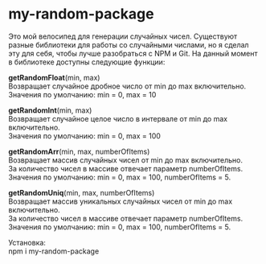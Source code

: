 # my-random-package
Это мой велосипед для генерации случайных чисел.
Существуют разные библиотеки для работы со случайными числами, но я сделал эту для себя, чтобы лучше разобраться с NPM и Git.
На данный момент в библиотеке доступны следующие функции:

**getRandomFloat**(min, max)  
Возвращает случайное дробное число от min до max включительно.  
Значения по умолчанию: min = 0, max = 10

**getRandomInt**(min, max)  
Возвращает случайное целое число в интервале от min до max включительно.  
Значения по умолчанию: min = 0, max = 100

**getRandomArr**(min, max, numberOfItems)  
Возвращает массив случайных чисел от min до max включительно.  
За количество чисел в массиве отвечает параметр numberOfItems.  
Значения по умолчанию: min = 0, max = 100, numberOfItems = 5.

**getRandomUniq**(min, max, numberOfItems)  
Возвращает массив уникальных случайных чисел от min до max включительно.  
За количество чисел в массиве отвечает параметр numberOfItems.  
Значения по умолчанию: min = 0, max = 100, numberOfItems = 5.


Установка:  
npm i my-random-package
